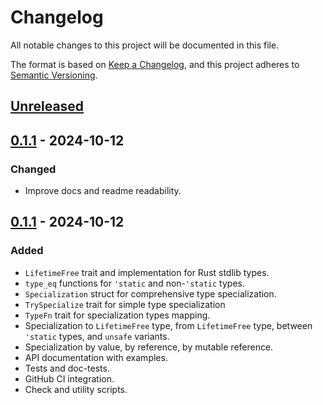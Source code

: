 # Changelog

All notable changes to this project will be documented in this file.

The format is based on [Keep a Changelog](https://keepachangelog.com/en/1.1.0/),
and this project adheres to [Semantic Versioning](https://semver.org/spec/v2.0.0.html).

## [Unreleased]

## [0.1.1] - 2024-10-12
### Changed
- Improve docs and readme readability.

## [0.1.1] - 2024-10-12
### Added
- `LifetimeFree` trait and implementation for Rust stdlib types.
- `type_eq` functions for `'static` and non-`'static` types.
- `Specialization` struct for comprehensive type specialization.
- `TrySpecialize` trait for simple type specialization
- `TypeFn` trait for specialization types mapping.
- Specialization to `LifetimeFree` type, from `LifetimeFree` type,
  between `'static` types, and `unsafe` variants.
- Specialization by value, by reference, by mutable reference.
- API documentation with examples.
- Tests and doc-tests.
- GitHub CI integration.
- Check and utility scripts.

[Unreleased]: https://github.com/zheland/unwind-context/compare/v0.1.1...HEAD
[0.1.1]: https://github.com/zheland/typed-index-collections/compare/v0.1.0...v0.1.1
[0.1.0]: https://github.com/zheland/typed-index-collections/compare/v0.0.0...v0.1.0
